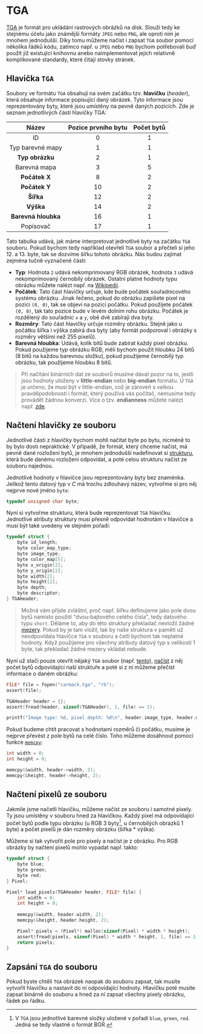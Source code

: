 # TGA
[TGA](https://en.wikipedia.org/wiki/Truevision_TGA) je formát pro ukládání rastrových obrázků na
disk. Slouží tedy ke stejnému účelu jako známější formáty `JPEG` nebo `PNG`, ale oproti nim je
mnohem jednodušší. Díky tomu můžeme načíst i zapsat `TGA` soubor pomocí několika řádků kódu, zatímco
např. u `JPEG` nebo `PNG` bychom potřebovali buď použít již existující knihovnu anebo naimplementovat
jejich relativně komplikované standardy, které čítají stovky stránek.

## Hlavička `TGA`
Soubory ve formátu `TGA` obsahují na svém začátku tzv. **hlavičku** (*header*), která obsahuje informace
popisující daný obrázek. Tyto informace jsou reprezentovány byty, které jsou umístěny na pevně
daných pozicích. Zde je seznam jednotlivých částí hlavičky TGA:

| Název | Pozice prvního bytu | Počet bytů |
|:---:|:---:|:---:|
| ID | 0 | 1 |
| Typ barevné mapy | 1 | 1 |
| **Typ obrázku** | 2 | 1 |
| Barevná mapa | 3 | 5 |
| **Počátek X** | 8 | 2 |
| **Počátek Y** | 10 | 2 |
| **Šířka** | 12 | 2 |
| **Výška** | 14 | 2 |
| **Barevná hloubka** | 16 | 1 |
| Popisovač | 17 | 1 |

Tato tabulka udává, jak máme interpretovat jednotlivé byty na začátku `TGA` souboru. Pokud bychom tedy
například otevřeli `TGA` soubor a přečteli si jeho 12. a 13. byte, tak se dozvíme šířku tohoto obrázku. 
Nás budou zajímat zejména tučně vyznačené části:
- **Typ**: Hodnota `2` udává nekomprimovaný RGB obrázek, hodnota `3` udává nekomprimovaný
černobílý obrázek. Ostatní platné hodnoty typu obrázku můžete nalézt např. na [Wikipedii](https://en.wikipedia.org/wiki/Truevision_TGA).
- **Počátek**: Tato část hlavičky určuje, kde bude počátek souřadnicového systému obrázku. Jinak
řečeno, pokud do obrázku zapíšete pixel na pozici `(0, 0)`, tak se objeví na pozici počátku. Pokud
použijete počátek `(0, 0)`, tak tato pozice bude v levém dolním rohu obrázku. Počátek je rozdělený
do souřadnic `x` a `y`, obě dvě zabírají dva byty.
- **Rozměry**: Tato část hlavičky určuje rozměry obrázku. Stejně jako u počátku šířka i výška
zabírá dva byty (aby formát podporoval i obrázky s rozměry většími než 255 pixelů).
- **Barevná hloubka**: Udává, kolik bitů bude zabírat každý pixel obrázku. Pokud použijeme typ obrázku
RGB, měli bychom použít hloubku 24 bitů (8 bitů na každou barevnou složku), pokud použijeme černobílý
typ obrázku, tak použijeme hloubku 8 bitů.

> Při načítání binárních dat ze souborů musíme dávat pozor na to, jestli jsou hodnoty uloženy v
> **little-endian** nebo **big-endian** formátu. U `TGA` je určeno, že musí být v little-endian, což je
> zároveň s velkou pravděpodobností i formát, který používá vás počítač, nemusíme tedy provádět žádnou
> konverzi. Více o tzv. **endianness** můžete nalézt např. [zde](https://en.wikipedia.org/wiki/Endianness).

## Načtení hlavičky ze souboru
Jednotlivé části z hlavičky bychom mohli načítat byte po bytu, nicméně to by bylo dosti nepraktické.
V případě, že formát, který chceme načíst, má pevně dané rozložení bytů, je mnohem jednodušší
nadefinovat si [strukturu](../struktury/struktury.md), která bude danému rozložení odpovídat, a poté
celou strukturu načíst ze souboru najednou.

Jednotlivé hodnoty v hlavičce jsou reprezentovány byty bez znaménka. Jelikož tento datový typ v *C*
má trochu zdlouhavý název, vytvořme si pro něj nejprve nové jméno `byte`:
```c
typedef unsigned char byte;
```

Nyní si vytvořme strukturu, která bude reprezentovat `TGA` hlavičku. Jednotlivé atributy struktury
musí přesně odpovídat hodnotám v hlavičce a musí být také uvedeny ve stejném pořadí:
```c
typedef struct {
    byte id_length;
    byte color_map_type;
    byte image_type;
    byte color_map[5];
    byte x_origin[2];
    byte y_origin[2];
    byte width[2];
    byte height[2];
    byte depth;
    byte descriptor;
} TGAHeader;
```

> Možná vám přijde zvláštní, proč např. šířku definujeme jako pole dvou bytů namísto použití
> "dvou-bajtového celého čísla", tedy datového typu `short`. Děláme to, aby do této struktury překladač
> nevložil žádné [mezery](../struktury/struktury.md#reprezentace-struktury-v-paměti). Pokud by je tam
> vložil, tak by naše struktura v paměti už neodpovídala hlavičce `TGA` v souboru a četli bychom tak
> neplatné hodnoty. Když použijeme pro všechny atributy datový typ s velikostí 1 byte, tak překladač
> žádné mezery vkládat nebude.

Nyní už stačí pouze otevřít nějaký `TGA` soubor (např. [tento](../../static/img/carmack.tga)),
[načíst](../soubory/prace_se_soubory.md#čtení-ze-souboru) z něj počet bytů odpovídající naší struktuře
a poté si z ní můžeme přečíst informace o daném obrázku:
```c
FILE* file = fopen("carmack.tga", "rb");
assert(file);

TGAHeader header = {};
assert(fread(header, sizeof(TGAHeader), 1, file) == 1);

printf("Image type: %d, pixel depth: %d\n", header.image_type, header.depth);
```

Pokud budeme chtít pracovat s hodnotami rozměrů či počátku, musíme je nejprve převést z pole bytů
na celé číslo. Toho můžeme dosáhnout pomocí funkce [`memcpy`](https://devdocs.io/c/string/byte/memcpy):
```c
int width = 0;
int height = 0;

memcpy(&width, header->width, 2);
memcpy(&height, header->height, 2);
```

## Načtení pixelů ze souboru
Jakmile jsme načetli hlavičku, můžeme načíst ze souboru i samotné pixely. Ty jsou umístěny v souboru
hned za hlavičkou. Každý pixel má odpovídající počet bytů podle typu obrázku (u RGB 3 byty[^1], u
černobílých obrázků 1 byte) a počet pixelů je dán rozměry obrázku (šířka * výška).

[^1]: V `TGA` jsou jednotlivé barevné složky uložené v pořadí `blue`, `green`, `red`. Jedná se tedy
vlastně o formát BGR.

Můžeme si tak vytvořit pole pro pixely a načíst je z obrázku. Pro RGB obrázky by načtení pixelů
mohlo vypadat např. takto: 
```c
typedef struct {
    byte blue;
    byte green;
    byte red;
} Pixel;

Pixel* load_pixels(TGAHeader header, FILE* file) {
    int width = 0;
    int height = 0;
    
    memcpy(&width, header.width, 2);
    memcpy(&height, header.height, 2);

    Pixel* pixels = (Pixel*) malloc(sizeof(Pixel) * width * height);
    assert(fread(pixels, sizeof(Pixel) * width * height, 1, file) == 1);
    return pixels;
}
```

## Zapsání `TGA` do souboru
Pokud byste chtěli `TGA` obrázek naopak do souboru zapsat, tak musíte vytvořit hlavičku a nastavit
do ní odpovídající hodnoty. Hlavičku poté musíte zapsat binárně do souboru a hned za ní zapsat
všechny pixely obrázku, řádek po řádku.
